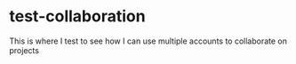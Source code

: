 # test-collaboration
This is where I test to see how I can use multiple accounts to collaborate on projects
